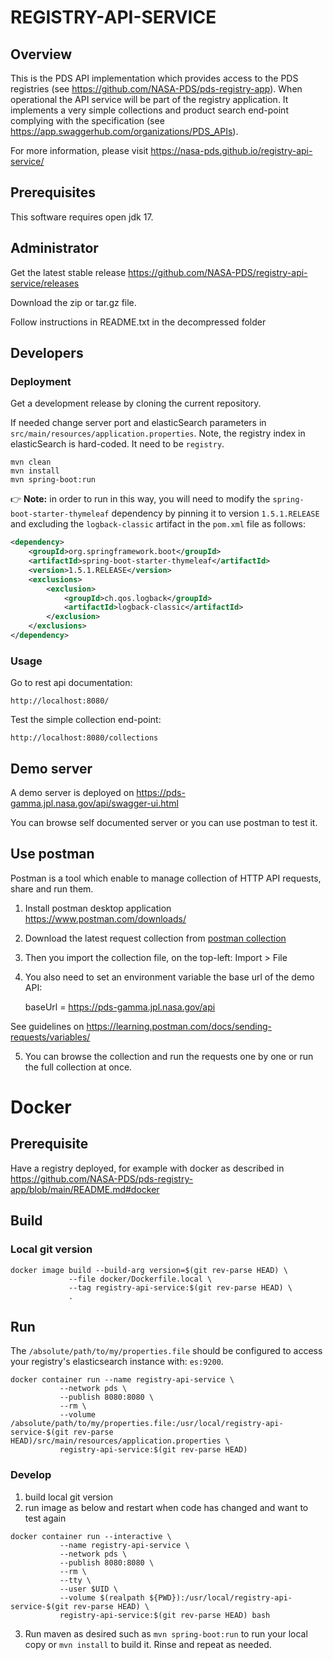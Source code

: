 # REGISTRY-API-SERVICE

## Overview

This is the PDS API implementation which provides access to the PDS registries (see https://github.com/NASA-PDS/pds-registry-app). When operational the API service will be part of the registry application. It implements a very simple collections and product search end-point complying with the specification (see https://app.swaggerhub.com/organizations/PDS_APIs).

For more information, please visit https://nasa-pds.github.io/registry-api-service/


## Prerequisites

This software requires open jdk 17.

## Administrator

Get the latest stable release https://github.com/NASA-PDS/registry-api-service/releases

Download the zip or tar.gz file.

Follow instructions in README.txt in the decompressed folder


## Developers

    
### Deployment

Get a development release by cloning the current repository.

If needed change server port and elasticSearch parameters in `src/main/resources/application.properties`.
Note, the registry index in elasticSearch is hard-coded. It need to be `registry`.

    mvn clean
    mvn install
    mvn spring-boot:run

👉 **Note:** in order to run in this way, you will need to modify the `spring-boot-starter-thymeleaf` dependency by pinning it to version `1.5.1.RELEASE` and excluding the `logback-classic` artifact in the `pom.xml` file as follows:

```xml
<dependency>
    <groupId>org.springframework.boot</groupId>
    <artifactId>spring-boot-starter-thymeleaf</artifactId>
    <version>1.5.1.RELEASE</version>
    <exclusions>
        <exclusion>
            <groupId>ch.qos.logback</groupId>
            <artifactId>logback-classic</artifactId>
        </exclusion>
    </exclusions>
</dependency>
```

    
### Usage

Go to rest api documentation:

    http://localhost:8080/
    
    
Test the simple collection end-point:

    http://localhost:8080/collections
    
## Demo server

A demo server is deployed on https://pds-gamma.jpl.nasa.gov/api/swagger-ui.html

You can browse self documented server or you can use postman to test it.

## Use postman

Postman is a tool which enable to manage collection of HTTP API requests, share and run them.

1. Install postman desktop application https://www.postman.com/downloads/

2. Download the latest request collection from [postman collection](https://raw.githubusercontent.com/NASA-PDS/registry-api-service/main/src/test/resources/postman_collection.json)

3. Then you import the collection file, on the top-left: Import > File

4. You also need to set an environment variable the base url of the demo API:

    baseUrl = https://pds-gamma.jpl.nasa.gov/api

See guidelines on https://learning.postman.com/docs/sending-requests/variables/


5. You can browse the collection and run the requests one by one or run the full collection at once.

    
# Docker

## Prerequisite

Have a registry deployed, for example with docker as described in https://github.com/NASA-PDS/pds-registry-app/blob/main/README.md#docker 

## Build

### Local git version

```
docker image build --build-arg version=$(git rev-parse HEAD) \
             --file docker/Dockerfile.local \
             --tag registry-api-service:$(git rev-parse HEAD) \
             .
```

## Run


The `/absolute/path/to/my/properties.file` should be configured to access your registry's elasticsearch instance with: `es:9200`.


```
docker container run --name registry-api-service \
           --network pds \
           --publish 8080:8080 \
           --rm \
           --volume /absolute/path/to/my/properties.file:/usr/local/registry-api-service-$(git rev-parse HEAD)/src/main/resources/application.properties \
           registry-api-service:$(git rev-parse HEAD)
```

### Develop

1. build local git version
2. run image as below and restart when code has changed and want to test again  
```
docker container run --interactive \
           --name registry-api-service \
           --network pds \
           --publish 8080:8080 \
           --rm \
           --tty \
           --user $UID \
           --volume $(realpath ${PWD}):/usr/local/registry-api-service-$(git rev-parse HEAD) \
           registry-api-service:$(git rev-parse HEAD) bash
```
3. Run maven as desired such as `mvn spring-boot:run` to run your local copy or `mvn install` to build it. Rinse and repeat as needed.
